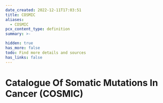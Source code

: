```yaml
---
date_created: 2022-12-11T17:03:51
title: COSMIC
aliases:
  - COSMIC
pcx_content_type: definition
summary: >-

hidden: true
has_more: false
todo: Find more details and sources
has_links: false
---
```


# Catalogue Of Somatic Mutations In Cancer (COSMIC)
